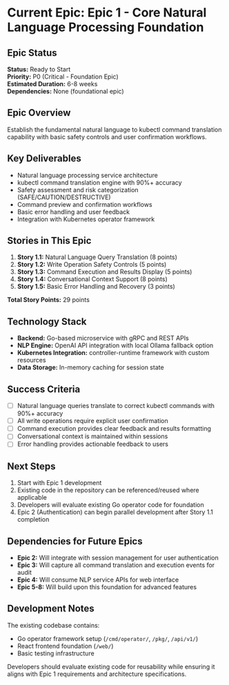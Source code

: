 # Current Epic: Epic 1 - Core Natural Language Processing Foundation

## Epic Status
**Status:** Ready to Start  
**Priority:** P0 (Critical - Foundation Epic)  
**Estimated Duration:** 6-8 weeks  
**Dependencies:** None (foundational epic)

## Epic Overview
Establish the fundamental natural language to kubectl command translation capability with basic safety controls and user confirmation workflows.

## Key Deliverables
- Natural language processing service architecture
- kubectl command translation engine with 90%+ accuracy
- Safety assessment and risk categorization (SAFE/CAUTION/DESTRUCTIVE)
- Command preview and confirmation workflows
- Basic error handling and user feedback
- Integration with Kubernetes operator framework

## Stories in This Epic
1. **Story 1.1:** Natural Language Query Translation (8 points)
2. **Story 1.2:** Write Operation Safety Controls (5 points) 
3. **Story 1.3:** Command Execution and Results Display (5 points)
4. **Story 1.4:** Conversational Context Support (8 points)
5. **Story 1.5:** Basic Error Handling and Recovery (3 points)

**Total Story Points:** 29 points

## Technology Stack
- **Backend:** Go-based microservice with gRPC and REST APIs
- **NLP Engine:** OpenAI API integration with local Ollama fallback option
- **Kubernetes Integration:** controller-runtime framework with custom resources
- **Data Storage:** In-memory caching for session state

## Success Criteria
- [ ] Natural language queries translate to correct kubectl commands with 90%+ accuracy
- [ ] All write operations require explicit user confirmation
- [ ] Command execution provides clear feedback and results formatting
- [ ] Conversational context is maintained within sessions
- [ ] Error handling provides actionable feedback to users

## Next Steps
1. Start with Epic 1 development
2. Existing code in the repository can be referenced/reused where applicable
3. Developers will evaluate existing Go operator code for foundation
4. Epic 2 (Authentication) can begin parallel development after Story 1.1 completion

## Dependencies for Future Epics
- **Epic 2:** Will integrate with session management for user authentication
- **Epic 3:** Will capture all command translation and execution events for audit
- **Epic 4:** Will consume NLP service APIs for web interface
- **Epic 5-8:** Will build upon this foundation for advanced features

## Development Notes
The existing codebase contains:
- Go operator framework setup (`/cmd/operator/`, `/pkg/`, `/api/v1/`)
- React frontend foundation (`/web/`)
- Basic testing infrastructure

Developers should evaluate existing code for reusability while ensuring it aligns with Epic 1 requirements and architecture specifications.